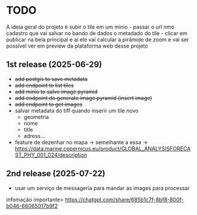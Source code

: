 # TODO
A ideia geral do projeto é subir o tile em um minio - passar o url nmo cadastro que vai salvar no bando de dados o metadado do tile - clicar em publicar na bela principal e ai ele vai calcular a pirâmide de zoom e vai ser possível ver em preview da plataforma web desse projeto

## 1st release (2025-06-29)
- <del>add postgis to save metadata</del>
- <del>add endpoint to list tiles</del>
- <del>add minio to salve image pyramid</del>
- <del>add endpoint do generate image pyramid (insert image)</del>
- <del>add endpoint to get images</del>
- salvar metadata do tiff quando inserir um tile novo
  - geometria
  - nome
  - title
  - adress...
- feature de dezenhar no mapa -> semelhante a essa -> https://data.marine.copernicus.eu/product/GLOBAL_ANALYSISFORECAST_PHY_001_024/description

## 2nd release (2025-07-22)
- usar um serviço de messageria para mandar as images para processar


infomação importante> https://chatgpt.com/share/685b1c7f-8bf8-800f-b046-66065017b9f2